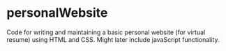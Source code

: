 # personalWebsite

Code for writing and maintaining a basic personal website (for virtual resume) using HTML and CSS. Might later include javaScript functionality. 
